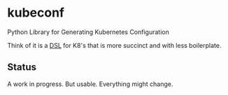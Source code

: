 # kubeconf

Python Library for Generating Kubernetes Configuration

Think of it is a [DSL](https://en.wikipedia.org/wiki/Domain-specific_language) for K8's
that is more succinct and with less boilerplate. 

## Status

A work in progress. But usable. Everything might change.
